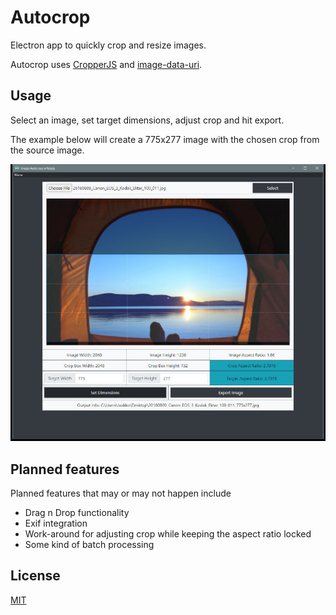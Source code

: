# Autocrop
Electron app to quickly crop and resize images.

Autocrop uses [CropperJS](https://github.com/fengyuanchen/cropperjs) and [image-data-uri](https://github.com/DiegoZoracKy/image-data-uri).

## Usage
Select an image, set target dimensions, adjust crop and hit export.

The example below will create a 775x277 image with the chosen crop from the source image.

![Autocrop screenshot](https://github.com/jaakkohurtta/Autocrop/blob/main/autocrop_screenshot.jpg?raw=true)

## Planned features
Planned features that may or may not happen include
* Drag n Drop functionality
* Exif integration
* Work-around for adjusting crop while keeping the aspect ratio locked
* Some kind of batch processing

## License
[MIT](https://choosealicense.com/licenses/mit/)

